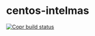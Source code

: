 # centos-intelmas
[![Copr build status](https://copr.fedorainfracloud.org/coprs/firefighter/opentech/package/intelmas/status_image/last_build.png)](https://copr.fedorainfracloud.org/coprs/firefighter/opentech/package/intelmas/)
